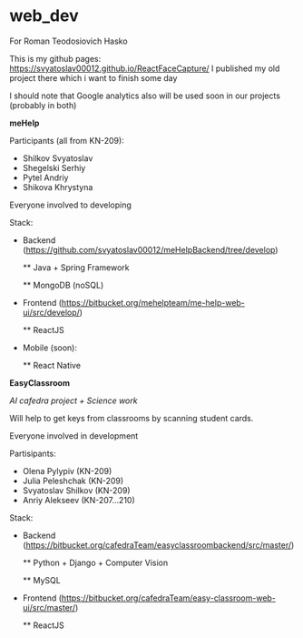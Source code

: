 # web_dev
For Roman Teodosiovich Hasko

This is my github pages:
https://svyatoslav00012.github.io/ReactFaceCapture/
I published my old project there which i want to finish some day

I should note that Google analytics also will be used soon in our projects (probably in both)

**meHelp**

Participants (all from KN-209):
  * Shilkov Svyatoslav
  * Shegelski Serhiy
  * Pytel Andriy
  * Shikova Khrystyna
  
  
Everyone involved to developing

Stack:

* Backend (https://github.com/svyatoslav00012/meHelpBackend/tree/develop)

  ** Java + Spring Framework
  
  ** MongoDB (noSQL)
  
* Frontend (https://bitbucket.org/mehelpteam/me-help-web-ui/src/develop/)

  ** ReactJS
  
* Mobile (soon):

  ** React Native
  
  
**EasyClassroom**

*AI cafedra project + Science work*

Will help to get keys from classrooms by scanning student cards.

Everyone involved in development

Partisipants:
  * Olena Pylypiv (KN-209)
  * Julia Peleshchak (KN-209)
  * Svyatoslav Shilkov (KN-209)
  * Anriy Alekseev (KN-207...210)
  
Stack:

* Backend (https://bitbucket.org/cafedraTeam/easyclassroombackend/src/master/)

  ** Python + Django + Computer Vision
  
  ** MySQL
  
* Frontend (https://bitbucket.org/cafedraTeam/easy-classroom-web-ui/src/master/)

  ** ReactJS
  



